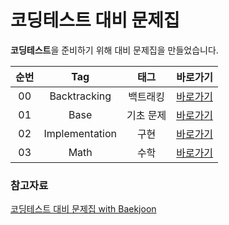 # 코딩테스트 대비 문제집


**코딩테스트**을 준비하기 위해 대비 문제집을 만들었습니다.

| 순번 | Tag                          | 태그                | 바로가기    | 
| :--: | :--------------------------: | :-----------------: | :------:  |
| 00 | Backtracking | 백트래킹 | [바로가기](./backtracking/README.md) |
| 01 | Base | 기초 문제 | [바로가기](./base/README.md) |
| 02 | Implementation | 구현 | [바로가기](./implementation/README.md) |
| 03 | Math | 수학 | [바로가기](./math/README.md) |

### 참고자료
[코딩테스트 대비 문제집 with Baekjoon](https://github.com/tony9402/baekjoon)
